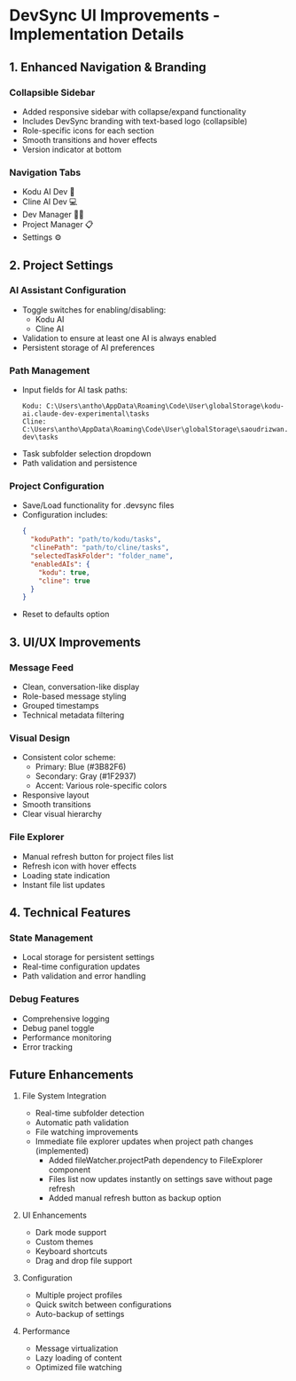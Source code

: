 # DevSync UI Improvements - Implementation Details

## 1. Enhanced Navigation & Branding

### Collapsible Sidebar
- Added responsive sidebar with collapse/expand functionality
- Includes DevSync branding with text-based logo (collapsible)
- Role-specific icons for each section
- Smooth transitions and hover effects
- Version indicator at bottom

### Navigation Tabs
- Kodu AI Dev 🤖
- Cline AI Dev 💻
- Dev Manager 👨‍💻
- Project Manager 📋
- Settings ⚙️

## 2. Project Settings

### AI Assistant Configuration
- Toggle switches for enabling/disabling:
  - Kodu AI
  - Cline AI
- Validation to ensure at least one AI is always enabled
- Persistent storage of AI preferences

### Path Management
- Input fields for AI task paths:
  ```
  Kodu: C:\Users\antho\AppData\Roaming\Code\User\globalStorage\kodu-ai.claude-dev-experimental\tasks
  Cline: C:\Users\antho\AppData\Roaming\Code\User\globalStorage\saoudrizwan.claude-dev\tasks
  ```
- Task subfolder selection dropdown
- Path validation and persistence

### Project Configuration
- Save/Load functionality for .devsync files
- Configuration includes:
  ```json
  {
    "koduPath": "path/to/kodu/tasks",
    "clinePath": "path/to/cline/tasks",
    "selectedTaskFolder": "folder_name",
    "enabledAIs": {
      "kodu": true,
      "cline": true
    }
  }
  ```
- Reset to defaults option

## 3. UI/UX Improvements

### Message Feed
- Clean, conversation-like display
- Role-based message styling
- Grouped timestamps
- Technical metadata filtering

### Visual Design
- Consistent color scheme:
  - Primary: Blue (#3B82F6)
  - Secondary: Gray (#1F2937)
  - Accent: Various role-specific colors
- Responsive layout
- Smooth transitions
- Clear visual hierarchy

### File Explorer
- Manual refresh button for project files list
- Refresh icon with hover effects
- Loading state indication
- Instant file list updates

## 4. Technical Features

### State Management
- Local storage for persistent settings
- Real-time configuration updates
- Path validation and error handling

### Debug Features
- Comprehensive logging
- Debug panel toggle
- Performance monitoring
- Error tracking

## Future Enhancements

1. File System Integration
   - Real-time subfolder detection
   - Automatic path validation
   - File watching improvements
   - Immediate file explorer updates when project path changes (implemented)
     - Added fileWatcher.projectPath dependency to FileExplorer component
     - Files list now updates instantly on settings save without page refresh
     - Added manual refresh button as backup option

2. UI Enhancements
   - Dark mode support
   - Custom themes
   - Keyboard shortcuts
   - Drag and drop file support

3. Configuration
   - Multiple project profiles
   - Quick switch between configurations
   - Auto-backup of settings

4. Performance
   - Message virtualization
   - Lazy loading of content
   - Optimized file watching
